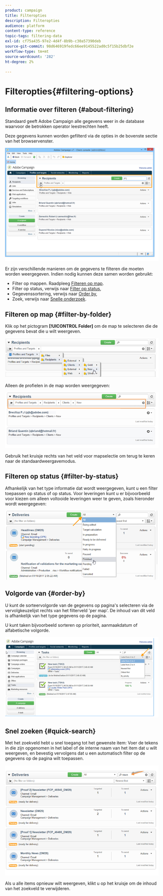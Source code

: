 ```yaml
---
product: campaign
title: Filteropties
description: Filteropties
audience: platform
content-type: reference
topic-tags: filtering-data
exl-id: cf75a435-97e2-4d4f-8b9b-c30a57390deb
source-git-commit: 98d646919fedc66ee9145522ad0c5f15b25dbf2e
workflow-type: tm+mt
source-wordcount: '282'
ht-degree: 2%

---
```


# Filteropties{#filtering-options}

## Informatie over filteren {#about-filtering}

Standaard geeft Adobe Campaign alle gegevens weer in de database waarvoor de betrokken operator leestrechten heeft.

Deze gegevens kunnen worden gefilterd via de opties in de bovenste sectie van het browservenster.

![](assets/filter_web_zone.png)

Er zijn verschillende manieren om de gegevens te filteren die moeten worden weergegeven. Indien nodig kunnen deze samen worden gebruikt:

* Filter op mappen. Raadpleeg [Filteren op map](#filter-by-folder).
* Filter op status, verwijs naar [Filter op status](#filter-by-status),
* Gegevenssortering, verwijs naar [Order by](#order-by),
* Zoek, verwijs naar [Snelle onderzoek](#quick-search).

## Filteren op map {#filter-by-folder}

Klik op het pictogram **[!UICONTROL Folder]** om de map te selecteren die de gegevens bevat die u wilt weergeven.

![](assets/filter_web_select_folder.png)

Alleen de profielen in de map worden weergegeven:

![](assets/filter_web_folder_display.png)

Gebruik het kruisje rechts van het veld voor mapselectie om terug te keren naar de standaardweergavemodus.

## Filteren op status {#filter-by-status}

Afhankelijk van het type informatie dat wordt weergegeven, kunt u een filter toepassen op status of op status. Voor leveringen kunt u er bijvoorbeeld voor kiezen om alleen voltooide leveringen weer te geven, zoals hieronder wordt weergegeven:

![](assets/d_ncs_user_interface_filter_delivery.png)

## Volgorde van {#order-by}

U kunt de sorteervolgorde van de gegevens op pagina&#39;s selecteren via de vervolgkeuzelijst rechts van het filterveld &#39;per map&#39;. De inhoud van dit veld is afhankelijk van het type gegevens op de pagina.

U kunt taken bijvoorbeeld sorteren op prioriteit, aanmaakdatum of alfabetische volgorde.

![](assets/order_data_sample.png)

## Snel zoeken {#quick-search}

Met het zoekveld hebt u snel toegang tot het gewenste item: Voer de tekens in die zijn opgenomen in het label of de interne naam van het item dat u wilt weergeven, en bevestig vervolgens dat u een automatisch filter op de gegevens op de pagina wilt toepassen.

![](assets/d_ncs_user_interface_filter_search.png)

Als u alle items opnieuw wilt weergeven, klikt u op het kruisje om de inhoud van het zoekveld te verwijderen.
